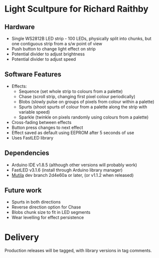 # Light Scultpure for Richard Raithby

## Hardware

* Single WS2812B LED strip - 100 LEDs, physically split into chunks, but one contiguous strip from a s/w point of view
* Push button to change light effect on strip
* Potential divider to adjust brightness
* Potential divider to adjust speed

## Software Features

* Effects:
    * Sequence (set whole strip to colours from a palette)
    * Chase (scroll strip, changing first pixel colour periodically)
    * Blobs (slowly pulse on groups of pixels from colour within a palette)
    * Spurts (shoot spurts of colour from a palette along the strip with variable speed)
    * Sparkle (twinkle on pixels randomly using colours from a palette)
* Cross-fading between effects
* Button press changes to next effect
* Effect saved as default using EEPROM after 5 seconds of use
* Uses FastLED library

## Dependencies

* Arduino IDE v1.8.5 (although other versions will probably work)
* FastLED v3.1.6 (install through Arduino library manager)
* [Mutila](https://github.com/matthewg42/Mutila) dev branch 2d4e60a or later, (or v1.1.2 when released)

## Future work

* Spurts in both directions
* Reverse direction option for Chase
* Blobs chunk size to fit in LED segments
* Wear levelling for effect persistence

# Delivery

Production releases will be tagged, with library versions in tag comments.

